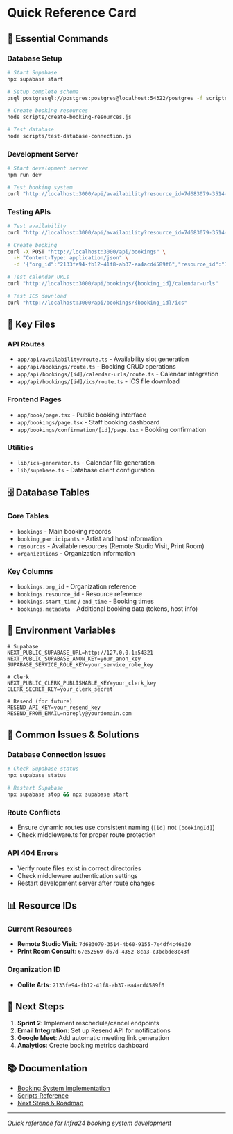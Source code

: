 # Quick Reference Card

## 🚀 Essential Commands

### Database Setup
```bash
# Start Supabase
npx supabase start

# Setup complete schema
psql postgresql://postgres:postgres@localhost:54322/postgres -f scripts/setup-complete-database-schema.sql

# Create booking resources
node scripts/create-booking-resources.js

# Test database
node scripts/test-database-connection.js
```

### Development Server
```bash
# Start development server
npm run dev

# Test booking system
curl "http://localhost:3000/api/availability?resource_id=7d683079-3514-4b60-9155-7e4df4c46a30&start_date=2025-01-15&end_date=2025-01-15"
```

### Testing APIs
```bash
# Test availability
curl "http://localhost:3000/api/availability?resource_id=7d683079-3514-4b60-9155-7e4df4c46a30&start_date=2025-01-15&end_date=2025-01-15"

# Create booking
curl -X POST "http://localhost:3000/api/bookings" \
  -H "Content-Type: application/json" \
  -d '{"org_id":"2133fe94-fb12-41f8-ab37-ea4acd4589f6","resource_id":"7d683079-3514-4b60-9155-7e4df4c46a30","start_time":"2025-01-14T17:30:00.000Z","end_time":"2025-01-14T18:00:00.000Z","artist_name":"Test Artist","artist_email":"test@example.com","goal_text":"Testing"}'

# Test calendar URLs
curl "http://localhost:3000/api/bookings/{booking_id}/calendar-urls"

# Test ICS download
curl "http://localhost:3000/api/bookings/{booking_id}/ics"
```

## 📁 Key Files

### API Routes
- `app/api/availability/route.ts` - Availability slot generation
- `app/api/bookings/route.ts` - Booking CRUD operations
- `app/api/bookings/[id]/calendar-urls/route.ts` - Calendar integration
- `app/api/bookings/[id]/ics/route.ts` - ICS file download

### Frontend Pages
- `app/book/page.tsx` - Public booking interface
- `app/bookings/page.tsx` - Staff booking dashboard
- `app/bookings/confirmation/[id]/page.tsx` - Booking confirmation

### Utilities
- `lib/ics-generator.ts` - Calendar file generation
- `lib/supabase.ts` - Database client configuration

## 🗄️ Database Tables

### Core Tables
- `bookings` - Main booking records
- `booking_participants` - Artist and host information
- `resources` - Available resources (Remote Studio Visit, Print Room)
- `organizations` - Organization information

### Key Columns
- `bookings.org_id` - Organization reference
- `bookings.resource_id` - Resource reference
- `bookings.start_time` / `end_time` - Booking times
- `bookings.metadata` - Additional booking data (tokens, host info)

## 🔧 Environment Variables

```env
# Supabase
NEXT_PUBLIC_SUPABASE_URL=http://127.0.0.1:54321
NEXT_PUBLIC_SUPABASE_ANON_KEY=your_anon_key
SUPABASE_SERVICE_ROLE_KEY=your_service_role_key

# Clerk
NEXT_PUBLIC_CLERK_PUBLISHABLE_KEY=your_clerk_key
CLERK_SECRET_KEY=your_clerk_secret

# Resend (for future)
RESEND_API_KEY=your_resend_key
RESEND_FROM_EMAIL=noreply@yourdomain.com
```

## 🐛 Common Issues & Solutions

### Database Connection Issues
```bash
# Check Supabase status
npx supabase status

# Restart Supabase
npx supabase stop && npx supabase start
```

### Route Conflicts
- Ensure dynamic routes use consistent naming (`[id]` not `[bookingId]`)
- Check middleware.ts for proper route protection

### API 404 Errors
- Verify route files exist in correct directories
- Check middleware authentication settings
- Restart development server after route changes

## 📊 Resource IDs

### Current Resources
- **Remote Studio Visit**: `7d683079-3514-4b60-9155-7e4df4c46a30`
- **Print Room Consult**: `67e52569-d67d-4352-8ca3-c3bcbde8c43f`

### Organization ID
- **Oolite Arts**: `2133fe94-fb12-41f8-ab37-ea4acd4589f6`

## 🎯 Next Steps

1. **Sprint 2**: Implement reschedule/cancel endpoints
2. **Email Integration**: Set up Resend API for notifications
3. **Google Meet**: Add automatic meeting link generation
4. **Analytics**: Create booking metrics dashboard

## 📚 Documentation

- [Booking System Implementation](./BOOKING_SYSTEM_IMPLEMENTATION.md)
- [Scripts Reference](./SCRIPTS_REFERENCE.md)
- [Next Steps & Roadmap](./BOOKING_SYSTEM_NEXT_STEPS.md)

---

*Quick reference for Infra24 booking system development*



